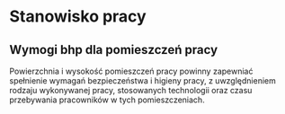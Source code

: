 # Stanowisko pracy
## Wymogi bhp dla pomieszczeń pracy

Powierzchnia i wysokość pomieszczeń pracy powinny zapewniać spełnienie wymagań bezpieczeństwa i higieny pracy, z uwzględnieniem rodzaju wykonywanej pracy, stosowanych technologii oraz czasu przebywania pracowników w tych pomieszczeniach.

